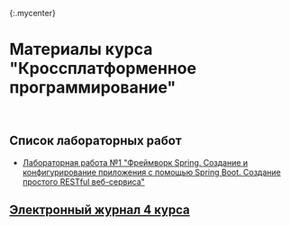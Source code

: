 {:.mycenter}
# Материалы курса "Кроссплатформенное программирование"
<br />

## Список лабораторных работ
* [Лабораторная работа №1 "Фреймворк Spring. Создание и конфигурирование приложения с помощью Spring Boot. Создание простого RESTful веб-сервиса"](https://goo.gl/U9Zzc9)


## [Электронный журнал 4 курса]()

<style>
.mycenter {
    text-align:center;
}
</style>
